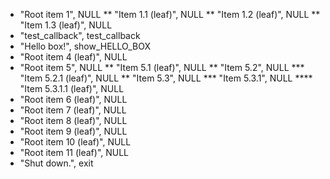* "Root item 1", NULL
** "Item 1.1 (leaf)", NULL
** "Item 1.2 (leaf)", NULL
** "Item 1.3 (leaf)", NULL
* "test_callback", test_callback
* "Hello box!", show_HELLO_BOX
* "Root item 4 (leaf)", NULL
* "Root item 5", NULL
** "Item 5.1 (leaf)", NULL
** "Item 5.2", NULL
*** "Item 5.2.1 (leaf)", NULL
** "Item 5.3", NULL
*** "Item 5.3.1", NULL
**** "Item 5.3.1.1 (leaf)", NULL
* "Root item 6 (leaf)", NULL
* "Root item 7 (leaf)", NULL
* "Root item 8 (leaf)", NULL
* "Root item 9 (leaf)", NULL
* "Root item 10 (leaf)", NULL
* "Root item 11 (leaf)", NULL
* "Shut down.", exit
